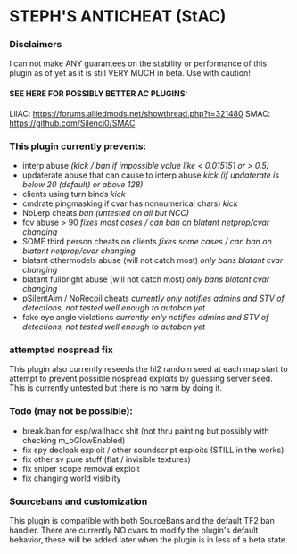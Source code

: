# STEPH'S ANTICHEAT (StAC)

### Disclaimers
I can not make ANY guarantees on the stability or performance of this plugin as of yet as it is still VERY MUCH in beta. Use with caution!

#### SEE HERE FOR POSSIBLY BETTER AC PLUGINS:
LilAC: https://forums.alliedmods.net/showthread.php?t=321480
SMAC: https://github.com/Silenci0/SMAC

### This plugin currently prevents:
- interp abuse
*(kick / ban if impossible value like < 0.015151 or > 0.5)*
- updaterate abuse that can cause to interp abuse
*kick (if updaterate is below 20 (default) or above 128)*
- clients using turn binds
*kick*
- cmdrate pingmasking if cvar has nonnumerical chars)
*kick*
- NoLerp cheats
*ban (untested on all but NCC)*
- fov abuse > 90
*fixes most cases / can ban on blatant netprop/cvar changing*
- SOME third person cheats on clients
*fixes some cases / can ban on blatant netprop/cvar changing*
- blatant othermodels abuse (will not catch most)
*only bans blatant cvar changing*
- blatant fullbright abuse (will not catch most)
*only bans blatant cvar changing*
- pSilentAim / NoRecoil cheats
*currently only notifies admins and STV of detections, not tested well enough to autoban yet*
- fake eye angle violations
*currently only notifies admins and STV of detections, not tested well enough to autoban yet*

### attempted nospread fix
This plugin also currently reseeds the hl2 random seed at each map start to
attempt to prevent possible nospread exploits by guessing server seed.
This is currently untested but there is no harm by doing it.

### Todo (may not be possible):
- break/ban for esp/wallhack shit (not thru painting but possibly with checking m_bGlowEnabled)
- fix spy decloak exploit / other soundscript exploits (STILL in the works)
- fix other sv pure stuff (flat / invisible textures)
- fix sniper scope removal exploit
- fix changing world visiblity

### Sourcebans and customization
This plugin is compatible with both SourceBans and the default TF2 ban handler.
There are currently NO cvars to modify the plugin's default behavior, these will be added later when the plugin is in less of a beta state.